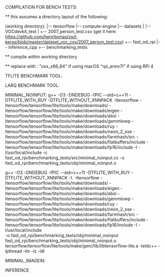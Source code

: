 COMPILATION FOR BENCH TESTS:

** this assumes a directory layout of the following:

(working directory):
|-- tensorflow
|-- compute-engine
|-- datasets
|   |-- VOCdevkit_test
|   +-- 2007_person_test.csv (get it here: https://github.com/henritomas/ssd-keras/blob/master/dataset_voc_csv/2007_person_test.csv)
+-- fast_od_rpi
    |-- inference_cpp
    +-- benchmarking_tests

** compile within working directory

** replace <arch> with : "osx_x86_64" if using macOS
                         "rpi_armv7l" if using RPi 4

TFLITE BENCHMARK TOOL:



LARQ BENCHMARK TOOL:




MINIMAL_NOINPUT:
g++ -O3 -DNDEBUG -fPIC --std=c++11 -DTFLITE_WITH_RUY -DTFLITE_WITHOUT_XNNPACK  -Itensorflow -Itensorflow/tensorflow/lite/tools/make/downloads/ -Itensorflow/tensorflow/lite/tools/make/downloads/eigen -Itensorflow/tensorflow/lite/tools/make/downloads/absl -Itensorflow/tensorflow/lite/tools/make/downloads/gemmlowp -Itensorflow/tensorflow/lite/tools/make/downloads/ruy -Itensorflow/tensorflow/lite/tools/make/downloads/neon_2_sse -Itensorflow/tensorflow/lite/tools/make/downloads/farmhash/src -Itensorflow/tensorflow/lite/tools/make/downloads/flatbuffers/include -Itensorflow/tensorflow/lite/tools/make/downloads/fp16/include -I -I/usr/local/include -c fast_od_rpi/benchmarking_tests/src/minimal_noinput.cc -o fast_od_rpi/benchmarking_tests/obj/minimal_noinput.o

g++ -O3 -DNDEBUG -fPIC --std=c++11 -DTFLITE_WITH_RUY -DTFLITE_WITHOUT_XNNPACK -I. -Itensorflow -Itensorflow/tensorflow/lite/tools/make/downloads/ -Itensorflow/tensorflow/lite/tools/make/downloads/eigen -Itensorflow/tensorflow/lite/tools/make/downloads/absl -Itensorflow/tensorflow/lite/tools/make/downloads/gemmlowp -Itensorflow/tensorflow/lite/tools/make/downloads/ruy -Itensorflow/tensorflow/lite/tools/make/downloads/neon_2_sse -Itensorflow/tensorflow/lite/tools/make/downloads/farmhash/src -Itensorflow/tensorflow/lite/tools/make/downloads/flatbuffers/include -Itensorflow/tensorflow/lite/tools/make/downloads/fp16/include -I -I/usr/local/include \
	-o fast_od_rpi/benchmarking_tests/obj/minimal_noinput fast_od_rpi/benchmarking_tests/obj/minimal_noinput.o \
	 tensorflow/tensorflow/lite/tools/make/gen/<arch>/lib/libtensorflow-lite.a  -lstdc++ -lpthread -lm -lz -ldl




MINIMAL_IMAGEIN:





INFERENCE